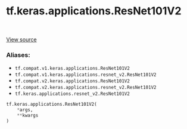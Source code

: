 <div itemscope itemtype="http://developers.google.com/ReferenceObject">
<meta itemprop="name" content="tf.keras.applications.ResNet101V2" />
<meta itemprop="path" content="Stable" />
</div>

# tf.keras.applications.ResNet101V2

<!-- Insert buttons -->

<table class="tfo-notebook-buttons tfo-api" align="left">
</table>

<a target="_blank" href="/code/stable/tensorflow/python/keras/applications/__init__.py">View source</a>



<!-- Start diff -->


### Aliases:

* `tf.compat.v1.keras.applications.ResNet101V2`
* `tf.compat.v1.keras.applications.resnet_v2.ResNet101V2`
* `tf.compat.v2.keras.applications.ResNet101V2`
* `tf.compat.v2.keras.applications.resnet_v2.ResNet101V2`
* `tf.keras.applications.resnet_v2.ResNet101V2`


``` python
tf.keras.applications.ResNet101V2(
    *args,
    **kwargs
)
```



<!-- Placeholder for "Used in" -->

